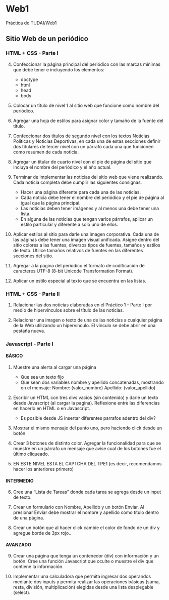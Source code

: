 # Web1
Práctica de TUDAI/Web1 

## Sitio Web de un periódico

### HTML + CSS - Parte I

4. Confeccionar la página principal del periódico con las marcas mínimas que debe tener e incluyendo los elementos:
    * doctype
    * html
    * head
    * body

5. Colocar un título de nivel 1 al sitio web que funcione como nombre del periódico. 

6. Agregar una hoja de estilos para asignar color y tamaño de la fuente del título.

8. Confeccionar dos títulos de segundo nivel con los textos Noticias Políticas y Noticias Deportivas, en cada una de estas secciones definir dos titulares de tercer nivel con un párrafo cada una que funcionen como resumen de cada noticia.

9. Agregar un titular de cuarto nivel con el pie de página del sitio que incluya el nombre del periódico y el año actual.

10. Terminar de implementar las noticias del sitio web que viene realizando. Cada noticia completa debe cumplir las siguientes consignas.
	* Hacer una página diferente para cada una de las noticias.
	* Cada noticia debe tener el nombre del periódico y el pie de página al igual que la página principal.
	* Las noticias deben tener imágenes y al menos una debe tener una lista.
	* En alguna de las noticias que tengan varios párrafos, aplicar un estilo particular y diferente a solo uno de ellos.

11. Aplicar estilos al sitio para darle una imagen corporativa. Cada una de las páginas debe tener una imagen visual unificada. Asigne dentro del sitio colores a las fuentes, diversos  tipos de fuentes, tamaños y estilos de texto. Utilice tamaños relativos de fuentes  en las diferentes secciones del sitio.

12. Agregar a la pagina del periodico el formato de codificación de caracteres UTF-8 (8-bit Unicode Transformation Format).

13. Aplicar un estilo especial al texto que se encuentra en las listas.

### HTML + CSS - Parte II

1. Relacionar las dos noticias elaboradas en el Práctico 1 - Parte I por medio de hipervínculos sobre el título de las noticias.

2. Relacionar una imagen o texto de una de las noticias a cualquier página de la Web utilizando un hipervínculo. El vínculo se debe abrir en una pestaña nueva.

### Javascript - Parte I

#### BÁSICO
1. Muestre una alerta al cargar una página
    - Que sea un texto fijo
    - Que sean dos variables nombre y apellido concatenadas, mostrando en el mensaje: Nombre: (valor_nombre)  Apellido: (valor_apellido)

2. Escribir un HTML con tres divs vacios (sin contenido) y darle un texto desde Javascript (al cargar la pagina). Reflexione entre las diferencias en hacerlo en HTML o en Javascript. 
    - Es posible desde JS insertar diferentes parrafos adentro del div?

3. Mostrar el mismo mensaje del punto uno, pero haciendo click desde un botón

4. Crear 3 botones de distinto color. Agregar la funcionalidad para que se muestre en un párrafo un mensaje que avise cual de los botones fue el último cliqueado.

5. EN ESTE NIVEL ESTA EL CAPTCHA DEL TPE1 (es decir, recomendamos hacer los anteriores primero)

#### INTERMEDIO

6. Cree una “Lista de Tareas” donde cada tarea se agrega desde un input de texto.

7. Crear un formulario con Nombre, Apellido y un botón Enviar. Al presionar Enviar debe mostrar el nombre y apellido como título dentro de una página.

8. Crear un botón que al hacer click cambie el color de fondo de un div y agregue borde de 3px rojo..

#### AVANZADO

9. Crear una página que tenga un contenedor (div) con información y un botón. Cree una función Javascript que oculte o muestre el div que contiene la información.

10. Implementar una calculadora que permita ingresar dos operandos mediante dos inputs y permita realizar las operaciones básicas (suma, resta, división, multiplicación) elegidas desde una lista desplegable (select).
